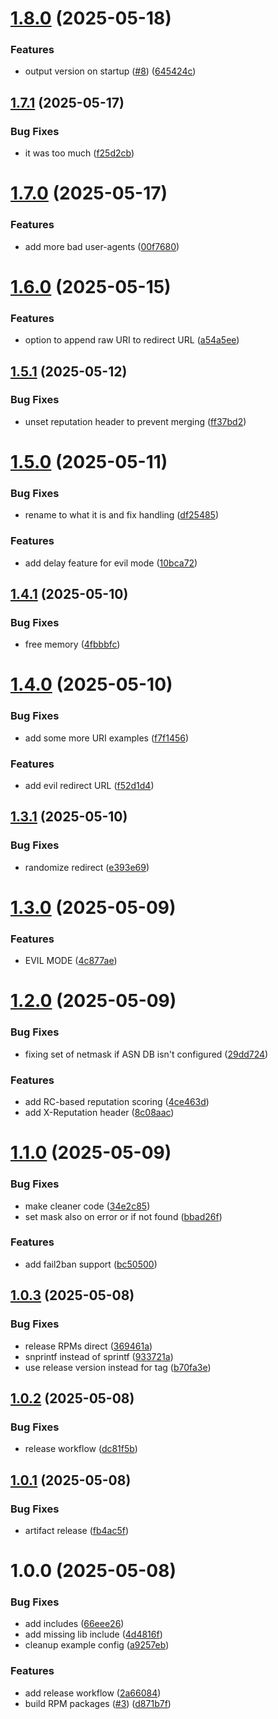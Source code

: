 # [1.8.0](https://github.com/adlerre/mod_repudiator/compare/v1.7.1...v1.8.0) (2025-05-18)


### Features

* output version on startup ([#8](https://github.com/adlerre/mod_repudiator/issues/8)) ([645424c](https://github.com/adlerre/mod_repudiator/commit/645424ce8b24347145ed33805e2380aaf76f2386))

## [1.7.1](https://github.com/adlerre/mod_repudiator/compare/v1.7.0...v1.7.1) (2025-05-17)


### Bug Fixes

* it was too much ([f25d2cb](https://github.com/adlerre/mod_repudiator/commit/f25d2cb603d0777ff11ecc19251d4c1a4dab8165))

# [1.7.0](https://github.com/adlerre/mod_repudiator/compare/v1.6.0...v1.7.0) (2025-05-17)


### Features

* add more bad user-agents ([00f7680](https://github.com/adlerre/mod_repudiator/commit/00f7680268c4708123601133d2bf9247122cecc3))

# [1.6.0](https://github.com/adlerre/mod_repudiator/compare/v1.5.1...v1.6.0) (2025-05-15)


### Features

* option to append raw URI to redirect URL ([a54a5ee](https://github.com/adlerre/mod_repudiator/commit/a54a5eee2880951985f62f74a21c1a5149f5d297))

## [1.5.1](https://github.com/adlerre/mod_repudiator/compare/v1.5.0...v1.5.1) (2025-05-12)


### Bug Fixes

* unset reputation header to prevent merging ([ff37bd2](https://github.com/adlerre/mod_repudiator/commit/ff37bd20006c2e2ec15f4473c6be0e42348de924))

# [1.5.0](https://github.com/adlerre/mod_repudiator/compare/v1.4.1...v1.5.0) (2025-05-11)


### Bug Fixes

* rename to what it is and fix handling ([df25485](https://github.com/adlerre/mod_repudiator/commit/df254856481d4233e91a1a9ab4451062da1a9d6c))


### Features

* add delay feature for evil mode ([10bca72](https://github.com/adlerre/mod_repudiator/commit/10bca72ad3b3e4827a25e7df55c70f6b974b0005))

## [1.4.1](https://github.com/adlerre/mod_repudiator/compare/v1.4.0...v1.4.1) (2025-05-10)


### Bug Fixes

* free memory ([4fbbbfc](https://github.com/adlerre/mod_repudiator/commit/4fbbbfc1ae5cb9fe85e439fcbb808be5dd107078))

# [1.4.0](https://github.com/adlerre/mod_repudiator/compare/v1.3.1...v1.4.0) (2025-05-10)


### Bug Fixes

* add some more URI examples ([f7f1456](https://github.com/adlerre/mod_repudiator/commit/f7f145663b4f34a030a778e91febb019b5081424))


### Features

* add evil redirect URL ([f52d1d4](https://github.com/adlerre/mod_repudiator/commit/f52d1d411608db67a2a1457d92c32a8e42fe3cee))

## [1.3.1](https://github.com/adlerre/mod_repudiator/compare/v1.3.0...v1.3.1) (2025-05-10)


### Bug Fixes

* randomize redirect ([e393e69](https://github.com/adlerre/mod_repudiator/commit/e393e69b4e944cc20f01ce7ae96c4ca655560f84))

# [1.3.0](https://github.com/adlerre/mod_repudiator/compare/v1.2.0...v1.3.0) (2025-05-09)


### Features

* EVIL MODE ([4c877ae](https://github.com/adlerre/mod_repudiator/commit/4c877ae50d47f697a09bc17db9d9c647e284b2b8))

# [1.2.0](https://github.com/adlerre/mod_repudiator/compare/v1.1.0...v1.2.0) (2025-05-09)


### Bug Fixes

* fixing set of netmask if ASN DB isn't configured ([29dd724](https://github.com/adlerre/mod_repudiator/commit/29dd7247f5aaed46d8fed4b9ffee10f7cbfe826f))


### Features

* add RC-based reputation scoring ([4ce463d](https://github.com/adlerre/mod_repudiator/commit/4ce463d5f15366f86550688d986b51bb05efe098))
* add X-Reputation header ([8c08aac](https://github.com/adlerre/mod_repudiator/commit/8c08aac661b756fa7020d0921e4d5a26feebbb45))

# [1.1.0](https://github.com/adlerre/mod_repudiator/compare/v1.0.3...v1.1.0) (2025-05-09)


### Bug Fixes

* make cleaner code ([34e2c85](https://github.com/adlerre/mod_repudiator/commit/34e2c85a006fdb62e68517f096e6f8ed6668f2c5))
* set mask also on error or if not found ([bbad26f](https://github.com/adlerre/mod_repudiator/commit/bbad26f256d922fbb26981b55483b42476143c3d))


### Features

* add fail2ban support ([bc50500](https://github.com/adlerre/mod_repudiator/commit/bc5050072bb5d63ec0c0da251e671a1092ef1ee2))

## [1.0.3](https://github.com/adlerre/mod_repudiator/compare/v1.0.2...v1.0.3) (2025-05-08)


### Bug Fixes

* release RPMs direct ([369461a](https://github.com/adlerre/mod_repudiator/commit/369461a2f19e494c1a1707d39517fe861fd64efb))
* snprintf instead of sprintf ([933721a](https://github.com/adlerre/mod_repudiator/commit/933721a5d985364951072faf46121cdeb1872ec6))
* use release version instead for tag ([b70fa3e](https://github.com/adlerre/mod_repudiator/commit/b70fa3ee4bdd4a6450e2608c4bc07962429e37ac))

## [1.0.2](https://github.com/adlerre/mod_repudiator/compare/v1.0.1...v1.0.2) (2025-05-08)


### Bug Fixes

* release workflow ([dc81f5b](https://github.com/adlerre/mod_repudiator/commit/dc81f5b479c2b8ae5896a6b051e985529b11805c))

## [1.0.1](https://github.com/adlerre/mod_repudiator/compare/v1.0.0...v1.0.1) (2025-05-08)


### Bug Fixes

* artifact release ([fb4ac5f](https://github.com/adlerre/mod_repudiator/commit/fb4ac5f75cc9c37c77bc8ee909231ccb14014a5a))

# 1.0.0 (2025-05-08)


### Bug Fixes

* add includes ([66eee26](https://github.com/adlerre/mod_repudiator/commit/66eee26a4bda92347c3d6be061d82a5505e68aee))
* add missing lib include ([4d4816f](https://github.com/adlerre/mod_repudiator/commit/4d4816fea92a999acef15b28c2ebdf1fc628b265))
* cleanup example config ([a9257eb](https://github.com/adlerre/mod_repudiator/commit/a9257eb424df5a6c4965f1af51e695f9a7251d6e))


### Features

* add release workflow ([2a66084](https://github.com/adlerre/mod_repudiator/commit/2a66084ad5ffc501c371ae9af88b44fbc81fa5b5))
* build RPM packages ([#3](https://github.com/adlerre/mod_repudiator/issues/3)) ([d871b7f](https://github.com/adlerre/mod_repudiator/commit/d871b7f686c988bd2394ee7b88e03d220b760981))
